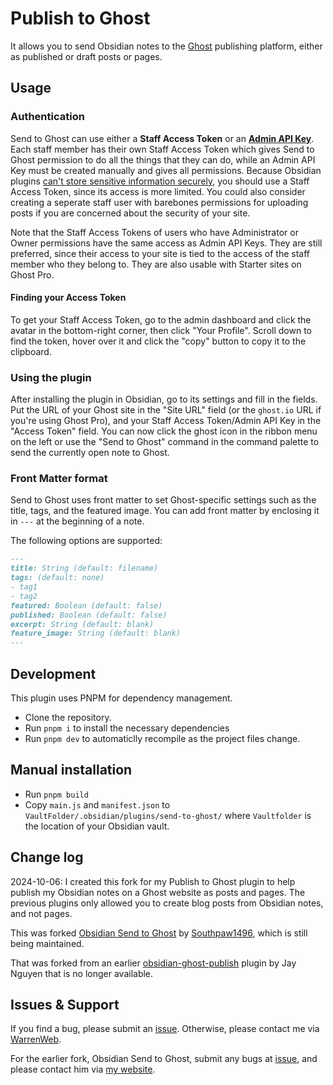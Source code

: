 # Publish to Ghost
It allows you to send Obsidian notes to the [Ghost](https://ghost.org) publishing platform, either as published or draft posts or pages.

## Usage

### Authentication
Send to Ghost can use either a **Staff Access Token** or an **[Admin API Key](https://ghost.org/integrations/custom-integrations/)**. Each staff member has their own Staff Access Token which gives Send to Ghost permission to do all the things that they can do, while an Admin API Key must be created manually and gives all permissions. Because Obsidian plugins [can't store sensitive information securely](https://forum.obsidian.md/t/a-place-for-plugins-sensitive-data/18308), you should use a Staff Access Token, since its access is more limited. You could also consider creating a seperate staff user with barebones permissions for uploading posts if you are concerned about the security of your site.

Note that the Staff Access Tokens of users who have Administrator or Owner permissions have the same access as Admin API Keys. They are still preferred, since their access to your site is tied to the access of the staff member who they belong to. They are also usable with Starter sites on Ghost Pro.

#### Finding your Access Token
To get your Staff Access Token, go to the admin dashboard and click the avatar in the bottom-right corner, then click "Your Profile". Scroll down to find the token, hover over it and click the "copy" button to copy it to the clipboard.

### Using the plugin
After installing the plugin in Obsidian, go to its settings and fill in the fields. Put the URL of your Ghost site in the "Site URL" field (or the `ghost.io` URL if you're using Ghost Pro), and your Staff Access Token/Admin API Key in the "Access Token" field. You can now click the ghost icon in the ribbon menu on the left or use the "Send to Ghost" command in the command palette to send the currently open note to Ghost.

### Front Matter format

Send to Ghost uses front matter to set Ghost-specific settings such as the title, tags, and the featured image. You can add front matter by enclosing it in `---` at the beginning of a note.

The following options are supported:

```md
---
title: String (default: filename)
tags: (default: none)
- tag1
- tag2
featured: Boolean (default: false)
published: Boolean (default: false)
excerpt: String (default: blank)
feature_image: String (default: blank)
---
```

## Development

This plugin uses PNPM for dependency management.

-   Clone the repository.
-   Run `pnpm i` to install the necessary dependencies
-   Run `pnpm dev` to automaticlly recompile as the project files change.

## Manual installation

-   Run `pnpm build`
-   Copy `main.js` and `manifest.json` to `VaultFolder/.obsidian/plugins/send-to-ghost/` where `Vaultfolder` is the location of your Obsidian vault.

## Change log
2024-10-06: I created this fork for my Publish to Ghost plugin to help publish my Obsidian notes on a Ghost website as posts and pages. The previous plugins only allowed you to create blog posts from Obsidian notes, and not pages. 

This was forked [Obsidian Send to Ghost](https://github.com/Southpaw1496/obsidian-send-to-ghost) by [Southpaw1496](https://southpaw1496.me), which is still being maintained.

That was forked from an earlier [obsidian-ghost-publish](https://github.com/jaynguyens/obsidian-ghost-publish) plugin by Jay Nguyen that is no longer available.

## Issues & Support
If you find a bug, please submit an [issue](https://github.com/warrenweb/publish-to-ghost). Otherwise, please contact me via [WarrenWeb](https://blog.warrenweb.net/contact).

For the earlier fork, Obsidian Send to Ghost, submit any bugs at [issue](https://github.com/Southpaw1496/obsidian-send-to-ghost), and please contact him via [my website](https://southpaw1496.me).
